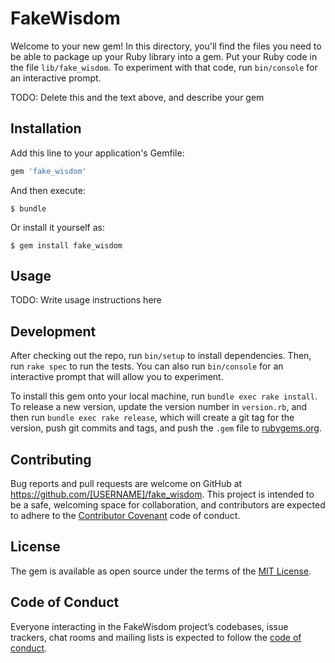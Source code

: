 # FakeWisdom

Welcome to your new gem! In this directory, you'll find the files you need to be able to package up your Ruby library into a gem. Put your Ruby code in the file `lib/fake_wisdom`. To experiment with that code, run `bin/console` for an interactive prompt.

TODO: Delete this and the text above, and describe your gem

## Installation

Add this line to your application's Gemfile:

```ruby
gem 'fake_wisdom'
```

And then execute:

    $ bundle

Or install it yourself as:

    $ gem install fake_wisdom

## Usage

TODO: Write usage instructions here

## Development

After checking out the repo, run `bin/setup` to install dependencies. Then, run `rake spec` to run the tests. You can also run `bin/console` for an interactive prompt that will allow you to experiment.

To install this gem onto your local machine, run `bundle exec rake install`. To release a new version, update the version number in `version.rb`, and then run `bundle exec rake release`, which will create a git tag for the version, push git commits and tags, and push the `.gem` file to [rubygems.org](https://rubygems.org).

## Contributing

Bug reports and pull requests are welcome on GitHub at https://github.com/[USERNAME]/fake_wisdom. This project is intended to be a safe, welcoming space for collaboration, and contributors are expected to adhere to the [Contributor Covenant](http://contributor-covenant.org) code of conduct.

## License

The gem is available as open source under the terms of the [MIT License](https://opensource.org/licenses/MIT).

## Code of Conduct

Everyone interacting in the FakeWisdom project’s codebases, issue trackers, chat rooms and mailing lists is expected to follow the [code of conduct](https://github.com/[USERNAME]/fake_wisdom/blob/master/CODE_OF_CONDUCT.md).
